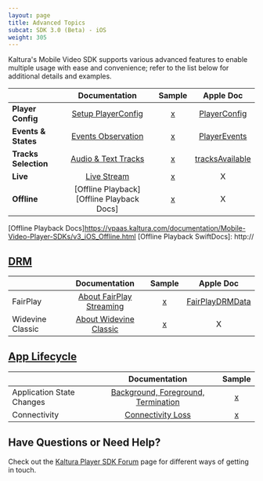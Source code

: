 ```yaml
---
layout: page
title: Advanced Topics
subcat: SDK 3.0 (Beta) - iOS
weight: 305
---
```


Kaltura's Mobile Video SDK supports various advanced features to enable multiple usage with ease and convenience; refer to the list below for additional details and examples.




|                    |      Documentation                        | Sample | Apple Doc                                   |
|:-------------------|:-----------------------------------------:|:------:|:-------------------------------------------:|
|**Player Config**   |[Setup PlayerConfig][playerConfigDocs]     | [x]()  | [PlayerConfig][playerConfigSwiftDocs]       |
|**Events & States** |[Events Observation][eventsObservationDocs]| [x]()  | [PlayerEvents][eventsObservationSwiftDocs]  |
|**Tracks Selection**|[Audio & Text Tracks][Audio&TextTracksDocs]| [x]()  | [tracksAvailable][Audio&TextTracksSwiftDocs]|
|**Live**            |[Live Stream][Live Stream Docs]            | [x]()  | X                                           |
|**Offline**         |[Offline Playback][Offline Playback Docs]  | [x]()  | X                                           |

[playerConfigDocs]:https://vpaas.kaltura.com/documentation/Mobile-Video-Player-SDKs/v3_iOS_PlayerConfig.html
[playerConfigSwiftDocs]:https://kaltura.github.io/playkit/api/ios/Classes/PlayerConfig.html 
[eventsObservationDocs]:https://vpaas.kaltura.com/documentation/Mobile-Video-Player-SDKs/v3_iOS_EventsAndStates.html
[eventsObservationSwiftDocs]:https://kaltura.github.io/playkit/api/ios/Classes/PlayerEvents.html
[Audio&TextTracksDocs]:https://vpaas.kaltura.com/documentation/Mobile-Video-Player-SDKs/v3_iOS_TracksSelection.html
[Audio&TextTracksSwiftDocs]: https://kaltura.github.io/playkit/api/ios/Classes/PlayerEvents/tracksAvailable.html#/s:FCC7PlayKit12PlayerEvents15tracksAvailablecFT6tracksCS_8PKTracks_S1_
[Live Stream Docs]:https://vpaas.kaltura.com/documentation/Mobile-Video-Player-SDKs/v3_iOS_Live.html
[Live Stream SwiftDocs]: http://
[Offline Playback Docs]https://vpaas.kaltura.com/documentation/Mobile-Video-Player-SDKs/v3_iOS_Offline.html
[Offline Playback SwiftDocs]: http://


## [DRM](https://vpaas.kaltura.com/documentation/Mobile-Video-Player-SDKs/v3_iOS_DRM.html)  

|                      |         Documentation                    | Sample | Apple Doc                            |
|:---------------------|:----------------------------------------:|:------:|:------------------------------------:|
| FairPlay             | [About FairPlay Streaming][FairPlayDocs] | [x]()  | [FairPlayDRMData][FairPlaySwiftDocs] |
| Widevine Classic     | [About Widevine Classic][wideVineDocs]   | [x]()  | X                                    |

[FairPlayDocs]: https://vpaas.kaltura.com/documentation/Mobile-Video-Player-SDKs/v3_iOS_%20DRM.html#fairplay
[FairPlaySwiftDocs]: https://kaltura.github.io/playkit/api/ios/Other%20Classes.html#/s:C7PlayKit15FairPlayDRMData
[widevineDocs]: https://github.com/kaltura/DeveloperPortalDocs/blob/mobilePlayerSDKV3/documentation/Mobile-Video-Player-SDKs/v3_iOS_%20DRM.md#widevine-classic


## [App Lifecycle](hhttps://vpaas.kaltura.com/documentation/Mobile-Video-Player-SDKs/v3_iOS_AppLifecycle.html)  
 

|                           |         Documentation                                            | Sample |
|:--------------------------|:----------------------------------------------------------------:|:------:|
| Application State Changes | [Background, Foreground, Termination][application-state-changes] | [x]()  |
| Connectivity              | [Connectivity Loss][connectivityLoss]                            | [x]()  |

[application-state-changes]: https://vpaas.kaltura.com/documentation/Mobile-Video-Player-SDKs/v3_iOS_AppLifecycle.html#application-state-changes
[connectivityLoss]: https://vpaas.kaltura.com/documentation/Mobile-Video-Player-SDKs/v3_iOS_AppLifecycle.html#connectivity



## Have Questions or Need Help?

Check out the [Kaltura Player SDK Forum](https://forum.kaltura.org/c/playkit) page for different ways of getting in touch.
 	
